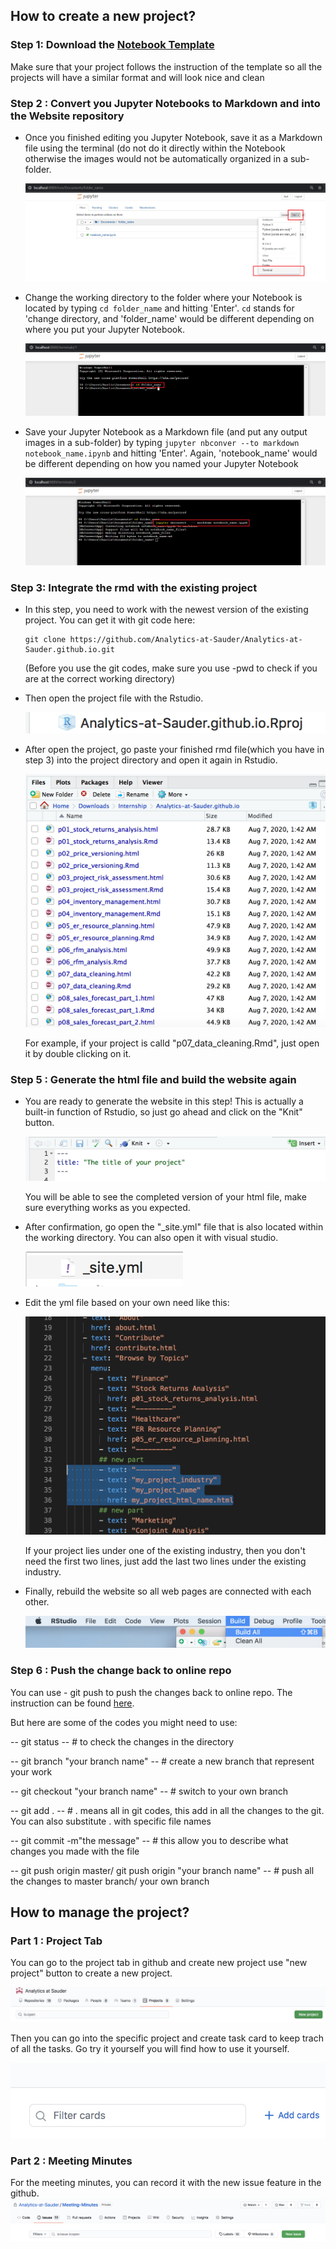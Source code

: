 
## How to create a new project?

### Step 1: Download the [Notebook Template](https://github.com/Master-of-Business-Analytics/Notebooks_and_Data/blob/master/JupyterNotebook_Template.ipynb)

Make sure that your project follows the instruction of the template so all the projects will have a similar format and will look nice and clean

### Step 2 : Convert you Jupyter Notebooks to Markdown and into the Website repository

- Once you finished editing you Jupyter Notebook, save it as a Markdown file using the terminal (do not do it directly within the Notebook otherwise the images would not be automatically organized in a sub-folder.

  <img src="image/terminal.PNG">

- Change the working directory to the folder where your Notebook is located by typing `cd folder_name` and hitting 'Enter'. `cd` stands for 'change directory, and 'folder_name' would be different depending on where you put your Jupyter Notebook.

  ![](image/change_directory.png)

- Save your Jupyter Notebook as a Markdown file (and put any output images in a sub-folder) by typing `jupyter nbconver --to markdown notebook_name.ipynb` and hitting 'Enter'. Again, 'notebook_name' would be different depending on how you named your Jupyter Notebook

  ![](image/nbconvert.png)

### Step 3: Integrate the rmd with the existing project

- In this step, you need to work with the newest version of the existing project. You can get it with git code here:

  ```
  git clone https://github.com/Analytics-at-Sauder/Analytics-at-Sauder.github.io.git
  ```

  (Before you use the git codes, make sure you use -pwd to check if you are at the correct working directory)

- Then open the project file with the Rstudio.

  <img src="image/project.png">
  <br/>

- After open the project, go paste your finished rmd file(which you have in step 3) into the project directory and open it again in Rstudio.

  <img src="image/rfile.png">

  For example, if your project is calld "p07_data_cleaning.Rmd", just open it by double clicking on it.

### Step 5 : Generate the html file and build the website again

- You are ready to generate the website in this step! This is actually a built-in function of Rstudio, so just go ahead and click on the "Knit" button.

  <img src="image/knit.png">

  You will be able to see the completed version of your html file, make sure everything works as you expected.

- After confirmation, go open the "_site.yml" file that is also located within the working directory. You can also open it with visual studio.

  <img src="image/yml.png">

- Edit the yml file based on your own need like this:

  <img src="image/yml_edit.png">

  If your project lies under one of the existing industry, then you don't need the first two lines, just add the last two lines under the existing industry.

- Finally, rebuild the website so all web pages are connected with each other.

  <img src="image/build.png">

### Step 6 : Push the change back to online repo

You can use - git push to push the changes back to online repo. The instruction can be found [here](https://github.com/Analytics-at-Sauder/Introduction-to-Git).

But here are some of the codes you might need to use:

-- git status -- # to check the changes in the directory

-- git branch "your branch name" -- # create a new branch that represent your work

-- git checkout "your branch name" -- # switch to your own branch

-- git add . -- # . means all in git codes, this add in all the changes to the git. You can also substitute . with specific file names

-- git commit -m"the message" -- # this allow you to describe what changes you made with the file

-- git push origin master/ git push origin "your branch name" -- # push all the changes to master branch/ your own branch

## How to manage the project?

### Part 1 : Project Tab

You can go to the project tab in github and create new project use "new project" button to create a new project.

<img src="image/new_project.png">

Then you can go into the specific project and create task card to keep trach of all the tasks. Go try it yourself you will find how to use it yourself.

<img src="image/add_cards.png">

### Part 2 : Meeting Minutes

For the meeting minutes, you can record it with the new issue feature in the github.
<img src="image/issue.png">
